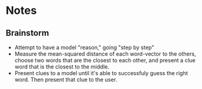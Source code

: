 # Notes

## Brainstorm
- Attempt to have a model "reason," going "step by step"
- Measure the mean-squared distance of each word-vector to the others, choose two words that are the closest to each other, and present a clue word that is the closest to the middle.
- Present clues to a model until it's able to successfuly guess the right word. Then present that clue to the user.
